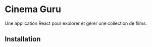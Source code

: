 # Cinema Guru

Une application React pour explorer et gérer une collection de films.

## Installation
